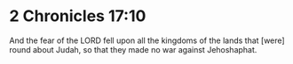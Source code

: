 # 2 Chronicles 17:10

And the fear of the LORD fell upon all the kingdoms of the lands that [were] round about Judah, so that they made no war against Jehoshaphat.